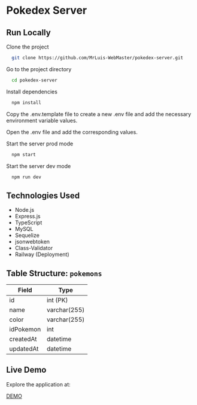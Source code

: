 
# Pokedex Server


## Run Locally

Clone the project

```bash
  git clone https://github.com/MrLuis-WebMaster/pokedex-server.git
```

Go to the project directory

```bash
  cd pokedex-server
```

Install dependencies

```bash
  npm install
```
Copy the .env.template file to create a new .env file and add the necessary environment variable values.

Open the .env file and add the corresponding values.


Start the server prod mode

```bash
  npm start
```
Start the server dev mode

```bash
  npm run dev
```

## Technologies Used

- Node.js
- Express.js
- TypeScript
- MySQL
- Sequelize
- jsonwebtoken
- Class-Validator
- Railway (Deployment)

## Table Structure: `pokemons`

| Field       | Type        |
|-------------|-------------|
| id          | int (PK)    |
| name        | varchar(255)|
| color       | varchar(255)|
| idPokemon   | int         |
| createdAt   | datetime    |
| updatedAt   | datetime    |


## Live Demo
Explore the application at:

[DEMO](https://pokedex-frontend-dusky.vercel.app/)
